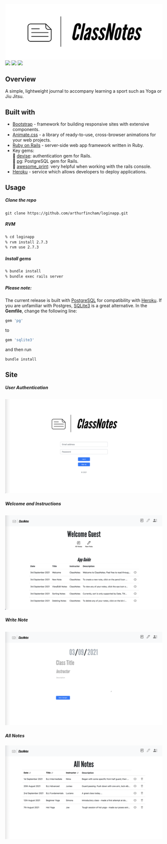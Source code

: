 ![](app/assets/images/cn_logo.png)
![](https://img.shields.io/github/last-commit/arthurfincham/loginapp)
![](https://img.shields.io/github/languages/count/arthurfincham/loginapp)
![](https://img.shields.io/github/languages/code-size/arthurfincham/loginapp)

## Overview
A simple, lightweight journal to accompany learning a sport such as Yoga or Jiu Jitsu.
## Built with
* [Bootstrap](https://getbootstrap.com) - framework for building responsive sites with extensive components.
* [Animate.css](https://animate.style) - a library of ready-to-use, cross-browser animations for your web projects.
* [Ruby on Rails](https://rubyonrails.org) - server-side web app framework written in Ruby. 
* Key gems:  
  :gem: [devise](https://github.com/heartcombo/devise): authentication gem for Rails.  
  :gem: [pg](https://github.com/ged/ruby-pg): PostgreSQL gem for Rails.  
  :gem: [awesome_print](https://github.com/awesome-print/awesome_print): very helpful when working with the rails console.  
* [Heroku](https://www.heroku.com) - service which allows developers to deploy applications.

## Usage
##### Clone the repo
```git clone https://github.com/arthurfincham/loginapp.git```

##### RVM
``` bash
% cd loginapp
% rvm install 2.7.3
% rvm use 2.7.3
```
##### Install gems
``` bash
% bundle install
% bundle exec rails server
```
##### Please note:
The current release is built with [PostgreSQL](https://postgresapp.com) for compatibility with [Heroku](https://www.heroku.com). If you are unfamiliar with Postgres, [SQLite3](https://www.sqlite.org/index.html) is a great alternative. In the **Gemfile**, change the following line:
``` ruby
gem 'pg'
```
to
``` ruby
gem 'sqlite3'
```
and then run
``` bash
bundle install
```

## Site
##### User Authentication
![](app/assets/images/cn_log_in.png)
---
##### Welcome and Instructions
![](app/assets/images/cn_welcome.png)
---
##### Write Note
![](app/assets/images/cn_new_note.png)
---
##### All Notes
![](app/assets/images/cn_all_notes.png)


